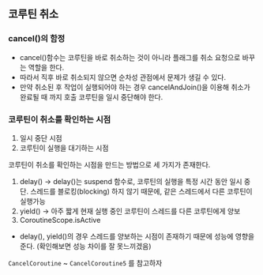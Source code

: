 ## 코루틴 취소
### cancel()의 함정
- cancel()함수는 코루틴을 바로 취소하는 것이 아니라 플래그를 취소 요청으로 바꾸는 역할을 한다. 
- 따라서 직후 바로 취소되지 않으면 순차성 관점에서 문제가 생길 수 있다.
- 만약 취소된 후 작업이 실행되어야 하는 경우 cancelAndJoin()을 이용해 취소가 완료될 때 까지 호출 코루틴을 일시 중단해야 한다.

### 코루틴이 취소를 확인하는 시점
1. 일시 중단 시점
2. 코루틴이 실행을 대기하는 시점

코루틴이 취소를 확인하는 시점을 만드는 방법으로 세 가지가 존재한다.
1. delay() → delay()는 suspend 함수로, 코루틴의 실행을 특정 시간 동안 일시 중단. 스레드를 블로킹(blocking) 하지 않기 때문에, 같은 스레드에서 다른 코루틴이 실행가능
2. yield() → 아주 짧게 현재 실행 중인 코루틴이 스레드를 다른 코루틴에게 양보
3. CoroutineScope.isActive

- delay(), yield()의 경우 스레드를 양보하는 시점이 존재하기 때문에 성능에 영향을 준다. (확인해보면 성능 차이를 잘 못느끼겠음)

`CancelCoroutine` ~ `CancelCoroutine5` 를 참고하자